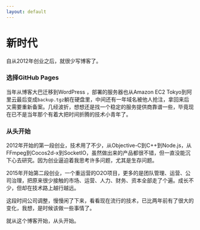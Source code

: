 ```yaml
---
layout: default
---
```


# [](new_era)新时代

自从2012年创业之后，就很少写博客了。

### 选择GitHub Pages

当年从博客大巴迁移到WordPress ，部署的服务器也从Amazon EC2 Tokyo到阿里云最后变成`backup.tgz`躺在硬盘里，中间还有一年域名被他人抢注，拿回来后又需要重新备案。几经波折，想想还是找一个稳定的服务提供商靠谱一些，毕竟现在已不是当年那个有着大把时间折腾的技术小青年了。

### 从头开始

2012年开始的第一段创业，技术用了不少，从Objective-C到C++到Node.js，从FFmpeg到Cocos2d-x到SocketIO，虽然做出来的产品都很不错，但一直没能沉下心去研究。因为创业逼迫着我思考许多问题，尤其是生存问题。

2015年开始第二段创业，一个重运营的O2O项目，更多的是团队管理、运营、公司治理，把原来很少接触的市场、运营、人力、财务、资本全部走了个遍。成长不少，但却在技术路上越行越远。

这段时间公司调整，慢慢闲了下来，看看现在流行的技术，已比两年前有了很大的变化，我想，是时候该做一些事情了。

就从这个博客开始，从头开始。
